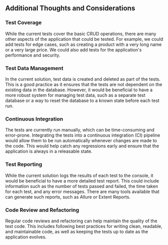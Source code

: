 ## Additional Thoughts and Considerations

### Test Coverage
While the current tests cover the basic CRUD operations, there are many other aspects of the application that could be tested. For example, we could add tests for edge cases, such as creating a product with a very long name or a very large price. We could also add tests for the application's performance and security.

### Test Data Management
In the current solution, test data is created and deleted as part of the tests. This is a good practice as it ensures that the tests are not dependent on the existing data in the database. However, it would be beneficial to have a more robust system for managing test data, such as a separate test database or a way to reset the database to a known state before each test run.

### Continuous Integration
The tests are currently run manually, which can be time-consuming and error-prone. Integrating the tests into a continuous integration (CI) pipeline would allow them to be run automatically whenever changes are made to the code. This would help catch any regressions early and ensure that the application is always in a releasable state.

### Test Reporting
While the current solution logs the results of each test to the console, it would be beneficial to have a more detailed test report. This could include information such as the number of tests passed and failed, the time taken for each test, and any error messages. There are many tools available that can generate such reports, such as Allure or Extent Reports.

### Code Review and Refactoring
Regular code reviews and refactoring can help maintain the quality of the test code. This includes following best practices for writing clean, readable, and maintainable code, as well as keeping the tests up to date as the application evolves.
